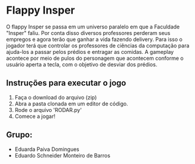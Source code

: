 # **Flappy Insper**

O flappy Insper se passa em um universo paralelo em que a Faculdade "Insper" faliu. Por conta disso diversos professores perderam seus empregos e agora terão que ganhar a vida fazendo delivery. Para isso o jogador terá que controlar os professores de ciências da computação para ajuda-los a passar pelos prédios e entragar as comidas. A gameplay acontece por meio de pulos do personagem que acontecem conforme o usuário aperta a tecla, com o objetivo de desviar dos prédios.

## **Instruções para executar o jogo**
1. Faça o download do arquivo (zip)
2. Abra a pasta clonada em um editor de código.
3. Rode o arquivo 'RODAR.py'
4. Comece a jogar!

## **Grupo**:
- Eduarda Paiva Domingues 
- Eduardo Schneider Monteiro de Barros
